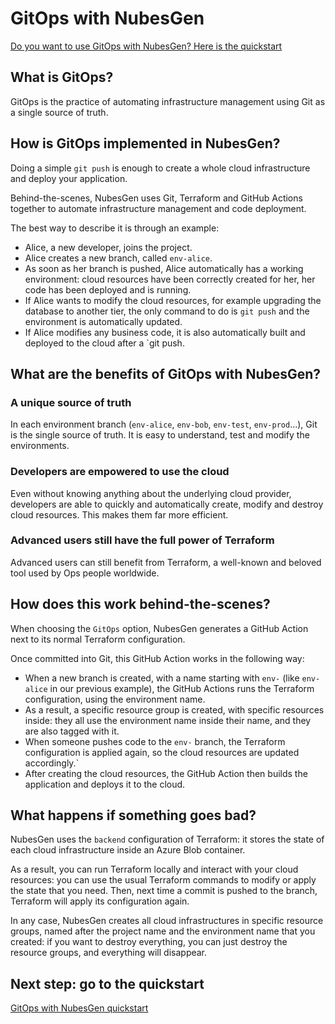 # GitOps with NubesGen

[Do you want to use GitOps with NubesGen? Here is the quickstart](gitops-quick-start.md)

## What is GitOps?

GitOps is the practice of automating infrastructure management using Git as a single source of truth.

## How is GitOps implemented in NubesGen?

Doing a simple `git push` is enough to create a whole cloud infrastructure and deploy your application.

Behind-the-scenes, NubesGen uses Git, Terraform and GitHub Actions together to automate infrastructure management and code deployment.

The best way to describe it is through an example:

- Alice, a new developer, joins the project.
- Alice creates a new branch, called `env-alice`.
- As soon as her branch is pushed, Alice automatically has a working environment: cloud resources have been correctly created for her, her code has been deployed and is running.
- If Alice wants to modify the cloud resources, for example upgrading the database to another tier, the only command to do is `git push` and the environment is automatically updated.
- If Alice modifies any business code, it is also automatically built and deployed to the cloud after a `git push.

## What are the benefits of GitOps with NubesGen?

### A unique source of truth

In each environment branch (`env-alice`, `env-bob`, `env-test`, `env-prod`...), Git is the single source of truth. It is easy to understand, test and modify the environments.

### Developers are empowered to use the cloud

Even without knowing anything about the underlying cloud provider, developers are able to quickly and automatically create, modify and destroy cloud resources. This makes them far more efficient.

### Advanced users still have the full power of Terraform

Advanced users can still benefit from Terraform, a well-known and beloved tool used by Ops people worldwide.

## How does this work behind-the-scenes?

When choosing the `GitOps` option, NubesGen generates a GitHub Action next to its normal Terraform configuration.

Once committed into Git, this GitHub Action works in the following way:

- When a new branch is created, with a name starting with `env-` (like `env-alice` in our previous example), the GitHub Actions runs the Terraform configuration, using the environment name.
- As a result, a specific resource group is created, with specific resources inside: they all use the environment name inside their name, and they are also tagged with it.
- When someone pushes code to the `env-` branch, the Terraform configuration is applied again, so the cloud resources are updated accordingly.`
- After creating the cloud resources, the GitHub Action then builds the application and deploys it to the cloud.

## What happens if something goes bad?

NubesGen uses the `backend` configuration of Terraform: it stores the state of each cloud infrastructure inside an Azure Blob container.

As a result, you can run Terraform locally and interact with your cloud resources: you can use the usual Terraform commands to modify or apply the state that you need. Then, next time a commit is pushed to the branch, Terraform will apply its configuration again.

In any case, NubesGen creates all cloud infrastructures in specific resource groups, named after the project name and the environment name that you created: if you want to destroy everything, you can just destroy the resource groups, and everything will disappear.

## Next step: go to the quickstart

[GitOps with NubesGen quickstart](gitops-quick-start.md)
